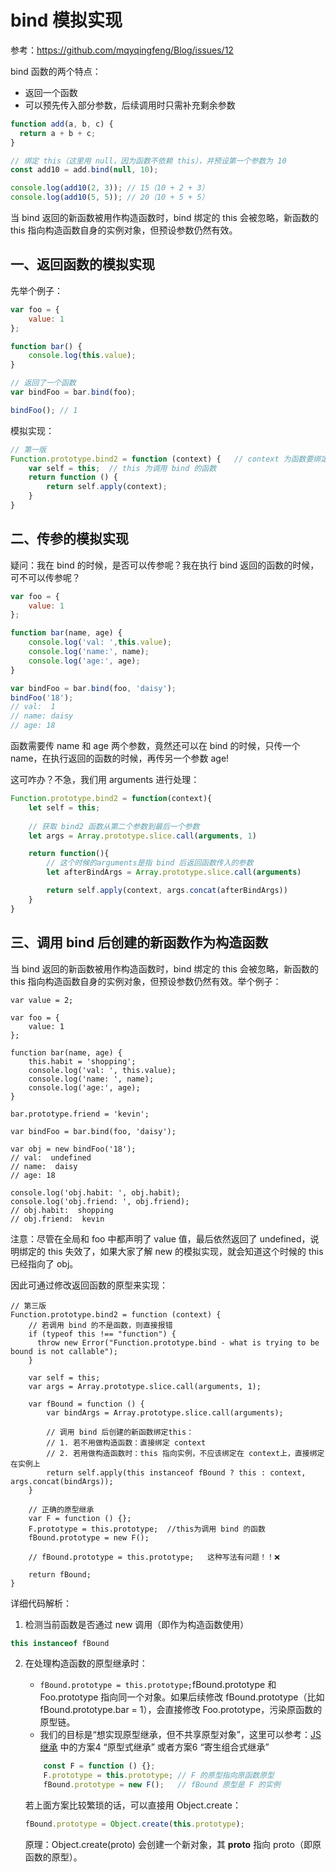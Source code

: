 # bind 模拟实现
参考：https://github.com/mqyqingfeng/Blog/issues/12

bind 函数的两个特点：
* 返回一个函数
* 可以预先传入部分参数，后续调用时只需补充剩余参数

```js
function add(a, b, c) {
  return a + b + c;
}

// 绑定 this（这里用 null，因为函数不依赖 this），并预设第一个参数为 10
const add10 = add.bind(null, 10);

console.log(add10(2, 3)); // 15（10 + 2 + 3）
console.log(add10(5, 5)); // 20（10 + 5 + 5）
```

当 bind 返回的新函数被用作构造函数时，bind 绑定的 this 会被忽略，新函数的 this 指向构造函数自身的实例对象，但预设参数仍然有效。

## 一、返回函数的模拟实现
先举个例子：

```js
var foo = {
    value: 1
};

function bar() {
    console.log(this.value);
}

// 返回了一个函数
var bindFoo = bar.bind(foo); 

bindFoo(); // 1
```
模拟实现：
```js
// 第一版
Function.prototype.bind2 = function (context) {   // context 为函数要绑定的对象
    var self = this;  // this 为调用 bind 的函数
    return function () {
        return self.apply(context);
    }
}
```

## 二、传参的模拟实现
疑问：我在 bind 的时候，是否可以传参呢？我在执行 bind 返回的函数的时候，可不可以传参呢？
```js
var foo = {
    value: 1
};

function bar(name, age) {
    console.log('val: ',this.value);
    console.log('name:', name);
    console.log('age:', age);
}

var bindFoo = bar.bind(foo, 'daisy');
bindFoo('18');
// val:  1
// name: daisy
// age: 18
```
函数需要传 name 和 age 两个参数，竟然还可以在 bind 的时候，只传一个 name，在执行返回的函数的时候，再传另一个参数 age!

这可咋办？不急，我们用 arguments 进行处理：
```js
Function.prototype.bind2 = function(context){
    let self = this;
    
    // 获取 bind2 函数从第二个参数到最后一个参数 
    let args = Array.prototype.slice.call(arguments, 1)

    return function(){
        // 这个时候的arguments是指 bind 后返回函数传入的参数
        let afterBindArgs = Array.prototype.slice.call(arguments)

        return self.apply(context, args.concat(afterBindArgs))
    }
}
```

## 三、调用 bind 后创建的新函数作为构造函数
当 bind 返回的新函数被用作构造函数时，bind 绑定的 this 会被忽略，新函数的 this 指向构造函数自身的实例对象，但预设参数仍然有效。举个例子：

```JS
var value = 2;

var foo = {
    value: 1
};

function bar(name, age) {
    this.habit = 'shopping';
    console.log('val: ', this.value);
    console.log('name: ', name);
    console.log('age:', age);
}

bar.prototype.friend = 'kevin';

var bindFoo = bar.bind(foo, 'daisy');

var obj = new bindFoo('18');
// val:  undefined
// name:  daisy
// age: 18

console.log('obj.habit: ', obj.habit);
console.log('obj.friend: ', obj.friend);
// obj.habit:  shopping
// obj.friend:  kevin
```
注意：尽管在全局和 foo 中都声明了 value 值，最后依然返回了 undefined，说明绑定的 this 失效了，如果大家了解 new 的模拟实现，就会知道这个时候的 this 已经指向了 obj。

因此可通过修改返回函数的原型来实现：
```JS
// 第三版
Function.prototype.bind2 = function (context) {
    // 若调用 bind 的不是函数，则直接报错 
    if (typeof this !== "function") {
      throw new Error("Function.prototype.bind - what is trying to be bound is not callable");
    }

    var self = this;
    var args = Array.prototype.slice.call(arguments, 1);

    var fBound = function () {
        var bindArgs = Array.prototype.slice.call(arguments);
       
        // 调用 bind 后创建的新函数绑定this：
        // 1. 若不用做构造函数：直接绑定 context
        // 2. 若用做构造函数时：this 指向实例，不应该绑定在 context上，直接绑定在实例上
        return self.apply(this instanceof fBound ? this : context, args.concat(bindArgs));
    }

    // 正确的原型继承
    var F = function () {};
    F.prototype = this.prototype;  //this为调用 bind 的函数
    fBound.prototype = new F();

    // fBound.prototype = this.prototype;   这种写法有问题！！❌

    return fBound;
}
```

详细代码解析：

1. 检测当前函数是否通过 new 调用（即作为构造函数使用）
```js
this instanceof fBound    
```

2. 在处理构造函数的原型继承时：
    * `fBound.prototype = this.prototype;`fBound.prototype 和 Foo.prototype 指向同一个对象。如果后续修改 fBound.prototype（比如 fBound.prototype.bar = 1），会直接修改 Foo.prototype，污染原函数的原型链。
    * 我们的目标是“想实现原型继承，但不共享原型对象”，这里可以参考：[JS继承](../对象_类_面向对象/3.0_JS继承.md) 中的方案4 “原型式继承” 或者方案6 “寄生组合式继承”
    ```js
        const F = function () {};
        F.prototype = this.prototype; // F 的原型指向原函数原型
        fBound.prototype = new F();   // fBound 原型是 F 的实例
    ```
    
    若上面方案比较繁琐的话，可以直接用 Object.create：
    ```js
    fBound.prototype = Object.create(this.prototype);
    ```
    原理：Object.create(proto) 会创建一个新对象，其 __proto__ 指向 proto（即原函数的原型）。
